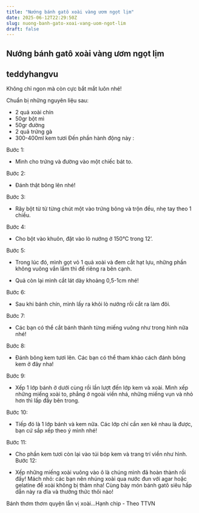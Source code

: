 ```yaml
---
title: "Nướng bánh gatô xoài vàng ươm ngọt lịm"
date: 2025-06-12T22:29:50Z
slug: nuong-banh-gato-xoai-vang-uom-ngot-lim
draft: false
---
```


## Nướng bánh gatô xoài vàng ươm ngọt lịm

## teddyhangvu

Không chỉ ngon mà còn cực bắt mắt luôn nhé!

Chuẩn bị những nguyên liệu sau:

 - 2 quả xoài chín
- 50gr bột mì
- 50gr đường
- 2 quả trứng gà
- 300-400ml kem tươi
Đến phần hành động này :



 Bước 1:

- Mình cho trứng và đường vào một chiếc bát to.


 Bước 2:

- Đánh thật bông lên nhé!


 Bước 3:

- Rây bột từ từ từng chút một vào trứng bông và trộn đều, nhẹ tay theo 1 chiều.


 Bước 4:

- Cho bột vào khuôn, đặt vào lò nướng ở 150°C trong 12’.


 Bước 5:

- Trong lúc đó, mình gọt vỏ 1 quả xoài và đem cắt hạt lựu, những phần không vuông vắn lắm thì để riêng ra bên cạnh.

- Quả còn lại mình cắt lát dày khoảng 0,5-1cm nhé!



 Bước 6:

- Sau khi bánh chín, mình lấy ra khỏi lò nướng rồi cắt ra làm đôi.



 Bước 7:

- Các bạn có thể cắt bánh thành từng miếng vuông như trong hình nữa nhé!


 Bước 8:

- Đánh bông kem tươi lên. Các bạn có thể tham khảo cách đánh bông kem ở đây nha!



 Bước 9:

- Xếp 1 lớp bánh ở dưới cùng rồi lần lượt đến lớp kem và xoài. Mình xếp những miếng xoài to, phẳng ở ngoài viền nhá, những miếng vụn và nhỏ hơn thì lấp đầy bên trong.


 Bước 10:

- Tiếp đó là 1 lớp bánh và kem nữa. Các lớp chỉ cần xen kẽ nhau là được, bạn cứ sắp xếp theo ý mình nhé!


 Bước 11:

- Cho phần kem tươi còn lại vào túi bóp kem và trang trí viền như hình.
 Bước 12:

- Xếp những miếng xoài vuông vào ô là chúng mình đã hoàn thành rồi đấy!
Mách nhỏ: các bạn nên nhúng xoài qua nước đun với agar hoặc gelatine để xoài không bị thâm nha! 
Cùng bày món bánh gatô siêu hấp dẫn này ra đĩa và thưởng thức thôi nào!

Bánh thơm thơm quyện lẫn vị xoài...Hạnh chip - Theo TTVN